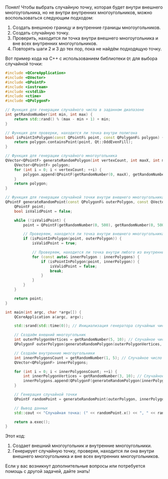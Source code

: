 Понял! Чтобы выбрать случайную точку, которая будет внутри внешнего многоугольника, но не внутри внутренних многоугольников, можно воспользоваться следующим подходом:

1. Создать внешнюю границу и внутренние границы многоугольников.
2. Создать случайную точку.
3. Проверить, находится ли точка внутри внешнего многоугольника и вне всех внутренних многоугольников.
4. Повторять шаги 2 и 3 до тех пор, пока не найдём подходящую точку.

Вот пример кода на C++ с использованием библиотеки `Qt` для выбора случайной точки:

```cpp
#include <QCoreApplication>
#include <QVector>
#include <QPointF>
#include <iostream>
#include <cstdlib>
#include <ctime>
#include <QPolygonF>

// Функция для генерации случайного числа в заданном диапазоне
int getRandomNumber(int min, int max) {
    return std::rand() % (max - min + 1) + min;
}

// Функция для проверки, находится ли точка внутри полигона
bool isPointInPolygon(const QPointF& point, const QPolygonF& polygon) {
    return polygon.containsPoint(point, Qt::OddEvenFill);
}

// Функция для генерации случайного многоугольника
QVector<QPointF> generateRandomPolygon(int vertexCount, int maxX, int maxY) {
    QVector<QPointF> polygon;
    for (int i = 0; i < vertexCount; ++i) {
        polygon.append(QPointF(getRandomNumber(0, maxX), getRandomNumber(0, maxY)));
    }
    return polygon;
}

// Функция для генерации случайной точки внутри внешнего многоугольника и вне внутренних многоугольников
QPointF generateRandomPoint(const QPolygonF& outerPolygon, const QVector<QPolygonF>& innerPolygons) {
    QPointF point;
    bool isValidPoint = false;

    while (!isValidPoint) {
        point = QPointF(getRandomNumber(0, 500), getRandomNumber(0, 500));

        // Проверяем, находится ли точка внутри внешнего многоугольника
        if (isPointInPolygon(point, outerPolygon)) {
            isValidPoint = true;

            // Проверяем, находится ли точка внутри любого из внутренних многоугольников
            for (const auto& innerPolygon : innerPolygons) {
                if (isPointInPolygon(point, innerPolygon)) {
                    isValidPoint = false;
                    break;
                }
            }
        }
    }

    return point;
}

int main(int argc, char *argv[]) {
    QCoreApplication a(argc, argv);

    std::srand(std::time(0)); // Инициализация генератора случайных чисел

    // Создаём внешний многоугольник
    int outerPolygonVertices = getRandomNumber(5, 10); // Случайное число вершин внешнего многоугольника
    QPolygonF outerPolygon(generateRandomPolygon(outerPolygonVertices, 500, 500));

    // Создаём внутренние многоугольники
    int innerPolygonsCount = getRandomNumber(1, 5); // Случайное число внутренних многоугольников
    QVector<QPolygonF> innerPolygons;

    for (int i = 0; i < innerPolygonsCount; ++i) {
        int innerPolygonVertices = getRandomNumber(3, 10); // Случайное число вершин внутреннего многоугольника
        innerPolygons.append(QPolygonF(generateRandomPolygon(innerPolygonVertices, 500, 500)));
    }

    // Генерация случайной точки
    QPointF randomPoint = generateRandomPoint(outerPolygon, innerPolygons);

    // Вывод данных
    std::cout << "Случайная точка: (" << randomPoint.x() << ", " << randomPoint.y() << ")" << std::endl;

    return a.exec();
}
```

Этот код:
1. Создает внешний многоугольник и внутренние многоугольники.
2. Генерирует случайную точку, проверяя, находится ли она внутри внешнего многоугольника и вне всех внутренних многоугольников.

Если у вас возникнут дополнительные вопросы или потребуется помощь с другой задачей, дайте знать!